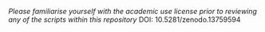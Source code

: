 *Please familiarise yourself with the academic use license prior to reviewing any of the scripts within this repository*
 DOI: 10.5281/zenodo.13759594
